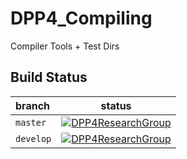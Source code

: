 # DPP4_Compiling
Compiler Tools + Test Dirs
## Build Status
| __branch__|__status__ |
|:-|:-:|
|`master`|[![DPP4ResearchGroup](https://circleci.com/gh/DPP4ResearchGroup/DPP4_Compiling/tree/master.svg?style=svg)](https://circleci.com/gh/DPP4ResearchGroup/DPP4_Compiling/tree/master)
|`develop`|[![DPP4ResearchGroup](https://circleci.com/gh/DPP4ResearchGroup/DPP4_Compiling/tree/master.svg?style=svg)](https://circleci.com/gh/DPP4ResearchGroup/DPP4_Compiling/tree/master)|
